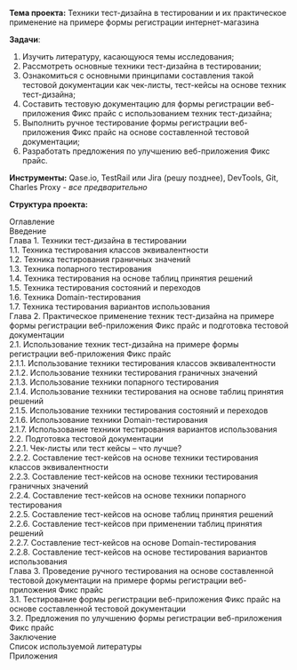 **Тема проекта:** Техники тест-дизайна в тестировании и их практическое применение на примере формы регистрации интернет-магазина

**Задачи**:
1.	Изучить литературу, касающуюся темы исследования;
2.	Рассмотреть основные техники тест-дизайна в тестировании;
3.	Ознакомиться с основными принципами составления такой тестовой документации как чек-листы, тест-кейсы на основе техник тест-дизайна;
4.	Составить тестовую документацию для формы регистрации веб-приложения Фикс прайс с использованием техник тест-дизайна;
5.	Выполнить ручное тестирование формы регистрации веб-приложения Фикс прайс на основе составленной тестовой документации;
6.	Разработать предложения по улучшению веб-приложения Фикс прайс.

**Инструменты:** Qase.io, TestRail или Jira (решу позднее), DevTools, Git, Charles Proxy - *все предварительно*


**Структура проекта:**

Оглавление  
Введение  
Глава 1. Техники тест-дизайна в тестировании  
 1.1.	 Техника тестирования классов эквивалентности  
1.2.	 Техника тестирования граничных значений  
1.3.	 Техника попарного тестирования  
1.4.	 Техника тестирования на основе таблиц принятия решений    
1.5.	 Техника тестирования состояний и переходов  
1.6.	 Техника Domain-тестирования  
1.7.	 Техника тестирования вариантов использования  
Глава 2. Практическое применение техник тест-дизайна на примере формы регистрации веб-приложения Фикс прайс и подготовка тестовой документации  
2.1. Использование техник тест-дизайна на примере формы регистрации веб-приложения Фикс прайс  
2.1.1.	Использование техники тестирования классов эквивалентности  
2.1.2.	Использование техники тестирования граничных значений  
2.1.3.	Использование техники попарного тестирования  
2.1.4.	Использование техники тестирования на основе таблиц принятия решений  
2.1.5.	Использование техники тестирования состояний и переходов  
2.1.6.	Использование техники Domain-тестирования  
2.1.7.	Использование техники тестирования вариантов использования  
2.2. Подготовка тестовой документации   
	2.2.1. Чек-листы или тест кейсы – что лучше?  
2.2.2. Составление тест-кейсов на основе техники тестирования классов эквивалентности  
2.2.3. Составление тест-кейсов на основе техники тестирования граничных значений  
2.2.4. Составление тест-кейсов на основе техники попарного тестирования  
2.2.5. Составление тест-кейсов на основе таблиц принятия решений  
2.2.6. Составление тест-кейсов при применении таблиц принятия решений  
2.2.7. Составление тест-кейсов на основе Domain-тестирования  
2.2.8. Составление тест-кейсов на основе тестирования вариантов использования  
Глава 3. Проведение ручного тестирования на основе составленной тестовой документации на примере формы регистрации веб-приложения Фикс прайс  
3.1. Тестирование формы регистрации веб-приложения Фикс прайс на основе составленной тестовой документации  
3.2. Предложения по улучшению формы регистрации веб-приложения Фикс прайс  
Заключение   
Список используемой литературы  
Приложения  

